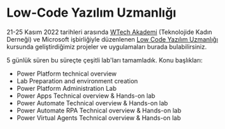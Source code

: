 # Low-Code Yazılım Uzmanlığı

21-25 Kasım 2022 tarihleri arasında [WTech Akademi](https://www.wtechplatform.com/tr) (Teknolojide Kadın Derneği) ve Microsoft işbirliğiyle düzenlenen [Low Code Yazılım Uzmanlığı](https://www.wtechplatform.com/tr/low-code-yazilim-uzmani-1) kursunda geliştirdiğimiz projeler ve uygulamaları burada bulabilirsiniz.

5 günlük süren bu süreçte çeşitli lab'ları tamamladık. Konu başlıkları: 

+ Power Platform technical overview
+ Lab Preparation and environment creation
+ Power Platform Administration Lab
+ Power Apps Technical overview & Hands-on lab
+ Power Automate Technical overview & Hands-on lab
+ Power Automate RPA Technical overview & Hands-on lab
+ Power Virtual Agents Technical overview & Hands-on lab


